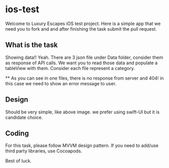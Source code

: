 # ios-test
Welcome to Luxury Escapes iOS test project. Here is a simple app that we need you to fork and and after finishing the task submit the pull request.

## What is the task
Showing data!! Yeah. There are 3 json file under Data folder, consider them as response of API calls. 
We want you to read those data and populate a tableView with them. Consider each file represent a category.


** As you can see in one files, there is no response from server and 404! in this case we need to show an error message to user.

## Design
Should be very simple, like above image. we prefer using swift-UI but it is candidate choice.

## Coding
For this task, please follow MVVM design pattern. If you need to add/use third party libraries, use Cocoapods.

Best of luck.
